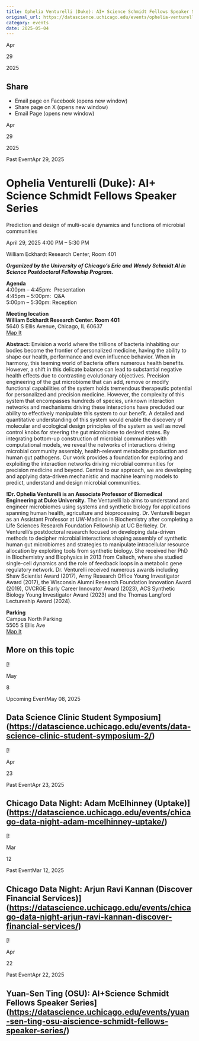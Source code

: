 ```yaml
---
title: Ophelia Venturelli (Duke): AI+ Science Schmidt Fellows Speaker Series – DSI
original_url: https://datascience.uchicago.edu/events/ophelia-venturelli-uw-madison-ai-science-schmidt-fellows-speaker-series
category: events
date: 2025-05-04
---
```


Apr

29

2025

## Share

* Email page on Facebook (opens new window)
* Share page on X (opens new window)
* Email Page (opens new window)

<!-- Table-like structure detected -->

Apr

29

2025

Past EventApr 29, 2025

# Ophelia Venturelli (Duke): AI+ Science Schmidt Fellows Speaker Series

Prediction and design of multi-scale dynamics and functions of microbial communities

April 29, 2025 4:00 PM – 5:30 PM

William Eckhardt Research Center, Room 401

***Organized by the University of Chicago’s Eric and Wendy Schmidt AI in Science Postdoctoral Fellowship Program.***

**Agenda**  
4:00pm – 4:45pm:  Presentation  
4:45pm – 5:00pm:  Q&A  
5:00pm – 5:30pm: Reception

**Meeting location**  
**William Eckhardt Research Center. Room 401**  
5640 S Ellis Avenue, Chicago, IL 60637  
[Map It](https://www.google.com/maps/place/William+Eckhardt+Research+Center/@41.7920793,-87.6018227,15z/data=!4m6!3m5!1s0x880e293ef43a7037:0x6f64c2dbdd6c40ae!8m2!3d41.7920793!4d-87.6018227!16s%2Fg%2F11b6gh6_mk?entry=ttu)

**Abstract:** Envision a world where the trillions of bacteria inhabiting our bodies become the frontier of personalized medicine, having the ability to shape our health, performance and even influence behavior. When in harmony, this teeming world of bacteria offers numerous health benefits. However, a shift in this delicate balance can lead to substantial negative health effects due to contrasting evolutionary objectives. Precision engineering of the gut microbiome that can add, remove or modify functional capabilities of the system holds tremendous therapeutic potential for personalized and precision medicine. However, the complexity of this system that encompasses hundreds of species, unknown interaction networks and mechanisms driving these interactions have precluded our ability to effectively manipulate this system to our benefit. A detailed and quantitative understanding of this system would enable the discovery of molecular and ecological design principles of the system as well as novel control knobs for steering the gut microbiome to desired states. By integrating bottom-up construction of microbial communities with computational models, we reveal the networks of interactions driving microbial community assembly, health-relevant metabolite production and human gut pathogens. Our work provides a foundation for exploring and exploiting the interaction networks driving microbial communities for precision medicine and beyond. Central to our approach, we are developing and applying data-driven mechanistic and machine learning models to predict, understand and design microbial communities.

**!**Dr. Ophelia Venturelli** is an Associate Professor of Biomedical Engineering at Duke University.** The Venturelli lab aims to understand and engineer microbiomes using systems and synthetic biology for applications spanning human health, agriculture and bioprocessing. Dr. Venturelli began as an Assistant Professor at UW-Madison in Biochemistry after completing a Life Sciences Research Foundation Fellowship at UC Berkeley. Dr. Venturelli’s postdoctoral research focused on developing data-driven methods to decipher microbial interactions shaping assembly of synthetic human gut microbiomes and strategies to manipulate intracellular resource allocation by exploiting tools from synthetic biology. She received her PhD in Biochemistry and Biophysics in 2013 from Caltech, where she studied single-cell dynamics and the role of feedback loops in a metabolic gene regulatory network. Dr. Venturelli received numerous awards including Shaw Scientist Award (2017), Army Research Office Young Investigator Award (2017), the Wisconsin Alumni Research Foundation Innovation Award (2019), OVCRGE Early Career Innovator Award (2023), ACS Synthetic Biology Young Investigator Award (2023) and the Thomas Langford Lectureship Award (2024).

**Parking**  
Campus North Parking  
5505 S Ellis Ave  
[Map It](https://www.google.com/maps/place/Campus+North+Parking/@41.794483,-87.5999728,15z/data=!4m6!3m5!1s0x880e293f903eb853:0xff1bea1f81ea92e7!8m2!3d41.794483!4d-87.5999728!16s%2Fg%2F1pp2x9221?entry=ttu)

## More on this topic

[!

May

8

Upcoming EventMay 08, 2025

## Data Science Clinic Student Symposium](https://datascience.uchicago.edu/events/data-science-clinic-student-symposium-2/)
[!

Apr

23

Past EventApr 23, 2025

## Chicago Data Night: Adam McElhinney (Uptake)](https://datascience.uchicago.edu/events/chicago-data-night-adam-mcelhinney-uptake/)
[!

Mar

12

Past EventMar 12, 2025

## Chicago Data Night: Arjun Ravi Kannan (Discover Financial Services)](https://datascience.uchicago.edu/events/chicago-data-night-arjun-ravi-kannan-discover-financial-services/)
[!

Apr

22

Past EventApr 22, 2025

## Yuan-Sen Ting (OSU): AI+Science Schmidt Fellows Speaker Series](https://datascience.uchicago.edu/events/yuan-sen-ting-osu-aiscience-schmidt-fellows-speaker-series/)